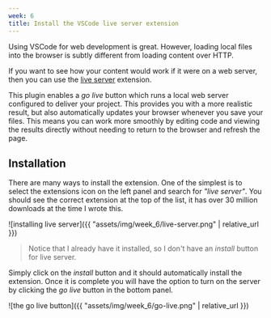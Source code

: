 ```yaml
---
week: 6
title: Install the VSCode live server extension
---
```


Using VSCode for web development is great.
However, loading local files into the browser is subtly different from loading content over HTTP.

If you want to see how your content would work if it were on a web server, then you can use the [live server](https://marketplace.visualstudio.com/items?itemName=ritwickdey.LiveServer) extension.

This plugin enables a *go live* button which runs a local web server configured to deliver your project.
This provides you with a more realistic result, but also automatically updates your browser whenever you save your files.
This means you can work more smoothly by editing code and viewing the results directly without needing to return to the browser and refresh the page.

## Installation

There are many ways to install the extension.
One of the simplest is to select the extensions icon on the left panel and search for *"live server"*.
You should see the correct extension at the top of the list, it has over 30 million downloads at the time I wrote this. 

![installing live server]({{ "assets/img/week_6/live-server.png" | relative_url }})

> Notice that I already have it installed, so I don't have an *install* button for live server.

Simply click on the *install* button and it should automatically install the extension.
Once it is complete you will have the option to turn on the server by clicking the *go live* button in the bottom panel.

![the go live button]({{ "assets/img/week_6/go-live.png" | relative_url }})
